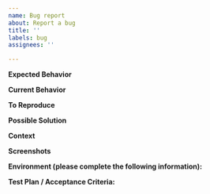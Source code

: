 ```yaml
---
name: Bug report
about: Report a bug
title: ''
labels: bug
assignees: ''

---
```

<!--- Provide a general summary of the bug in the Title above -->

**Expected Behavior**
<!--- A clear and concise description of what is supposed to happen. -->

**Current Behavior**
<!--- What happens instead of the expected behavior. -->

**To Reproduce**
<!---
Steps to reproduce the behavior:
1. Go to '...'
2. Click on '....'
3. Scroll down to '....'
4. See error
-->

**Possible Solution**
<!--- (optional) Put any ideas for how to fix the bug here. -->

**Context**
<!--- (optional) How is this affecting our users? -->

**Screenshots**
<!--- If applicable, add screenshots to help explain your problem. -->

**Environment (please complete the following information):**
<!---
 - Device: [e.g. iPhone6]
 - OS or Service: [e.g. iOS]
 - Browser [e.g. chrome, safari]
 - Version [e.g. 22]
-->

**Test Plan / Acceptance Criteria:**
<!--- Detail how we confirm the issue has been resolved. -->
